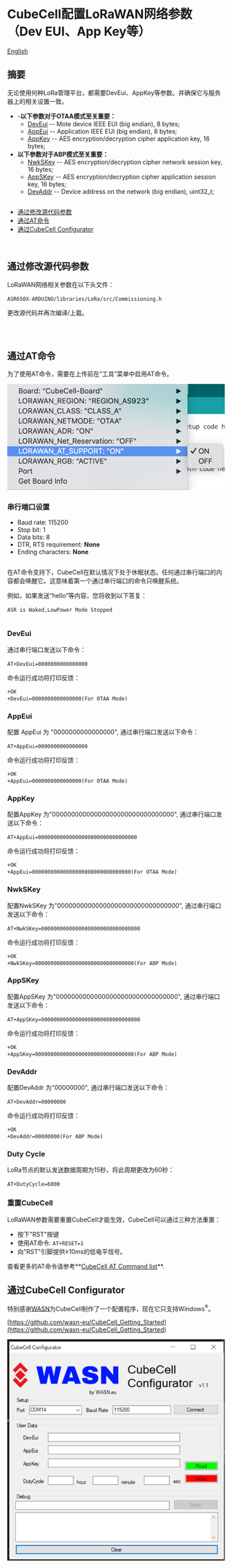 # CubeCell配置LoRaWAN网络参数（Dev EUI、App Key等）
[English](https://heltec-automation-docs.readthedocs.io/en/latest/cubecell/lorawan/config_parameter.html)
## 摘要

无论使用何种LoRa管理平台，都需要DevEui、AppKey等参数。并确保它与服务器上的相关设置一致。

- -**以下参数对于OTAA模式至关重要：**
  - [DevEui](#deveui) -- Mote device IEEE EUI (big endian), 8 bytes;
  - [AppEui](#appeui) -- Application IEEE EUI (big endian), 8 bytes;
  - [AppKey](appkey) -- AES encryption/decryption cipher application key, 16 bytes;
- **以下参数对于ABP模式至关重要：**
  - [NwkSKey](nwkskey) -- AES encryption/decryption cipher network session key, 16 bytes;
  - [AppSKey](appskey) -- AES encryption/decryption cipher application session key, 16 bytes;
  - [DevAddr](devaddr) -- Device address on the network (big endian), uint32_t;

``` Tip:: 这有配置LoRaWAN网络参数的三种方法，请选择其中一种。

```

- [通过修改源代码参数](#id2)
- [通过AT命令](#at)
- [通过CubeCell Configurator](#cubecell-configurator)

&nbsp;

## 通过修改源代码参数

LoRaWAN网络相关参数在以下头文件：

`ASR650X-ARDUINO/libraries/LoRa/src/Commissioning.h`

更改源代码并再次编译/上载。

&nbsp;

``` Note:: 下面的两种方法需要AT命令支持。

```

## 通过AT命令

为了使用AT命令，需要在上传前在“工具”菜单中启用AT命令。

![](img/config_parameter/01.png)

### 串行端口设置

- Baud rate: 115200
- Stop bit: 1
- Data bits: 8
- DTR, RTS requirement: **None**
- Ending characters: **None**

``` Note:: 确保串行监视器配置中没有结束字符或新行!

```

在AT命令支持下，CubeCell在默认情况下处于休眠状态。任何通过串行端口的内容都会唤醒它。这意味着第一个通过串行端口的命令只唤醒系统。

例如，如果发送“hello”等内容，您将收到以下答复：

`ASR is Waked,LowPower Mode Stopped`

``` Tip:: 我们以全为0为例

```

### DevEui

通过串行端口发送以下命令：

`AT+DevEui=0000000000000000`

命令运行成功将打印反馈：

```
+OK
+DevEui=0000000000000000(For OTAA Mode)
```

### AppEui

配置 AppEui 为 "0000000000000000", 通过串行端口发送以下命令：

`AT+AppEui=0000000000000000`

命令运行成功将打印反馈：

```
+OK
+AppEui=0000000000000000(For OTAA Mode)
```

### AppKey

配置AppKey 为"00000000000000000000000000000000", 通过串行端口发送以下命令：

`AT+AppEui=00000000000000000000000000000000`

命令运行成功将打印反馈：

```
+OK
+AppEui=00000000000000000000000000000000(For OTAA Mode)
```

### NwkSKey

配置NwkSKey 为"00000000000000000000000000000000", 通过串行端口发送以下命令：

`AT+NwkSKey=00000000000000000000000000000000`

命令运行成功将打印反馈：

```
+OK
+NwkSKey=00000000000000000000000000000000(For ABP Mode)
```

### AppSKey

配置AppSKey 为"00000000000000000000000000000000", 通过串行端口发送以下命令：

`AT+AppSKey=00000000000000000000000000000000`

命令运行成功将打印反馈：

```
+OK
+AppSKey=00000000000000000000000000000000(For ABP Mode)
```

### DevAddr

配置DevAddr 为"00000000", 通过串行端口发送以下命令：

`AT+DevAddr=00000000`

命令运行成功将打印反馈：

```
+OK
+DevAddr=00000000(For ABP Mode)
```

### Duty Cycle

LoRa节点的默认发送数据周期为15秒，将此周期更改为60秒：

`AT+DutyCycle=6000`

### 重置CubeCell

LoRaWAN参数需要重置CubeCell才能生效，CubeCell可以通过三种方法重置：

- 按下"RST"按键
- 使用AT命令: `AT+RESET=1`
- 向"RST"引脚提供≥10ms的低电平信号。

查看更多的AT命令请参考**[CubeCell AT Command list](https://resource.heltec.cn/download/CubeCell/AT_Command_list_zh-CN/CubeCell_Series_AT_Command_User_Manual_zh_CN_V0.2.pdf)**.



## 通过CubeCell Configurator

特别感谢[WASN](https://github.com/wasn-eu)为CubeCell制作了一个配置程序，现在它只支持Windows<sup>®</sup>。

[https://github.com/wasn-eu/CubeCell_Getting_Started](https://github.com/wasn-eu/CubeCell_Getting_Started)

![](img/config_parameter/02.png)

